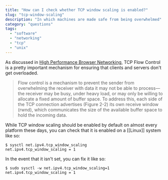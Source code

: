 ```yaml
---
title: "How can I check whether TCP window scaling is enabled?"
slug: "tcp-window-scaling"
description: "In which machines are made safe from being overwhelmed"
category: "questions"
tags:
  - "software"
  - "networking"
  - "tcp"
  - "unix"
---
```


As discussed in [High Performance Browser Networking](https://hpbn.co/), TCP Flow Control is a pretty important mechanism for ensuring that clients and servers don't get overloaded.

> Flow control is a mechanism to prevent the sender from overwhelming the receiver with data it may not be able to process—the receiver may be busy, under heavy load, or may only be willing to allocate a fixed amount of buffer space. To address this, each side of the TCP connection advertises (Figure 2-2) its own receive window (rwnd), which communicates the size of the available buffer space to hold the incoming data.

While TCP window scaling should be enabled by default on almost every platform these days, you can check that it is enabled on a [[Linux]] system like so:

```console
$ sysctl net.ipv4.tcp_window_scaling
net.ipv4.tcp_window_scaling = 1
```

In the event that it isn't set, you can fix it like so:

```
$ sudo sysctl -w net.ipv4.tcp_window_scaling=1
net.ipv4.tcp_window_scaling = 1
```